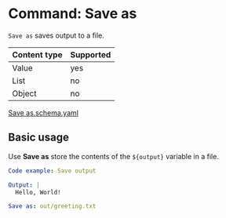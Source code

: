 # Command: Save as

`Save as` saves output to a file.

| Content type | Supported |
|--------------|-----------|
| Value        | yes       |
| List         | no        |
| Object       | no        |

[Save as.schema.yaml](Save%20as.schema.yaml)

## Basic usage

Use **Save as** store the contents of the `${output}` variable in a file.

```yaml instacli
Code example: Save output

Output: |
  Hello, World!

Save as: out/greeting.txt
```